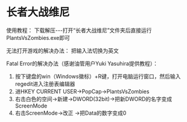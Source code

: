 # 长者大战维尼
使用教程：
下载解压---打开“长者大战维尼”文件夹后直接运行PlantsVsZombies.exe即可

无法打开游戏的解决办法：
把输入法切换为英文

Fatal Error的解决办法（感谢油管用户Yuki Yasuhira提供教程）：
1. 按下键盘的win（Windows徽标）+R键，打开电脑运行窗口，然后输入regedit进入注册表编辑器
2. 进HKEY CURRENT USER→PopCap→PlantsVsZombies
3. 右击白色的空间→新建→DWORD(32bit)→把新DWORD的名字变成ScreenMode
4. 右击ScreenMode→改正 →把Data的数字变成0
